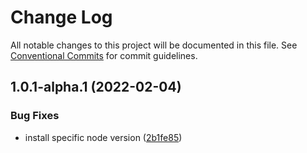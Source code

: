 # Change Log

All notable changes to this project will be documented in this file.
See [Conventional Commits](https://conventionalcommits.org) for commit guidelines.

## 1.0.1-alpha.1 (2022-02-04)


### Bug Fixes

* install specific node version ([2b1fe85](https://github.com/thoughtindustries/helium/commit/2b1fe85d14445bd7abc67de5f3b6fa9b58786d09))

